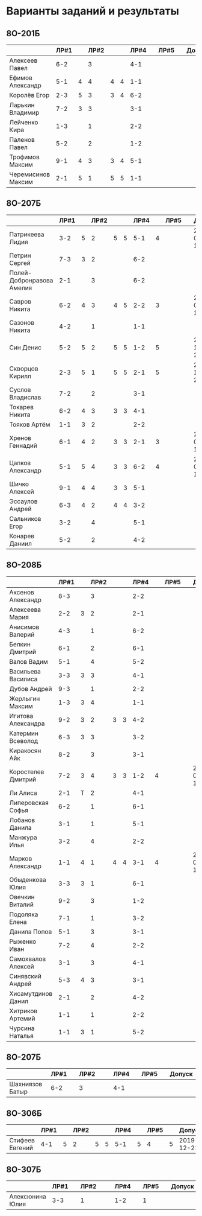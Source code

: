 # Варианты заданий и результаты

## 8О-201Б
|                           | ЛР#1 |   | ЛР#2 |   |   | ЛР#4 |   | ЛР#5 |   |   Допуск   |
|---------------------------|------|---|------|---|---|------|---|------|---|------------|
| Алексеев Павел            | 6-2  |   |  3   |   |   | 4-1  |   |      |   |            |
| Ефимов Александр          | 5-1  | 4 |  4   | 4 | 4 | 1-1  |   |      |   |            |
| Королёв Егор              | 2-3  | 5 |  3   | 3 | 4 | 6-2  |   |      |   |            |
| Ларькин Владимир          | 7-2  | 3 |  3   |   |   | 3-1  |   |      |   |            |
| Лейченко Кира             | 1-3  |   |  1   |   |   | 2-2  |   |      |   |            |
| Паленов Павел             | 5-2  |   |  2   |   |   | 1-2  |   |      |   |            |
| Трофимов Максим           | 9-1  | 4 |  3   | 3 | 4 | 5-1  |   |      |   |            |
| Черемисинов Максим        | 2-1  | 5 |  1   | 5 | 5 | 1-1  |   |      |   |            |

## 8О-207Б
|                           | ЛР#1 |   | ЛР#2 |   |   | ЛР#4 |   | ЛР#5 |   |   Допуск   |
|---------------------------|------|---|------|---|---|------|---|------|---|------------|
| Патрикеева Лидия          | 3-2  | 5 |  2   | 5 | 5 | 5-1  | 4 |      |   | 2020-01-11*|
| Петрин Сергей             | 7-3  | 3 |  2   |   |   | 6-2  |   |      |   |            |
| Полей-Добронравова Амелия | 2-1  |   |  3   |   |   | 6-2  |   |      |   |            |
| Савров Никита             | 6-2  | 4 |  3   | 4 | 5 | 2-2  | 3 |      |   | 2020-01-18*|
| Сазонов Никита            | 4-2  |   |  1   |   |   | 1-1  |   |      |   |            |
| Син Денис                 | 5-2  | 5 |  2   | 5 | 5 | 1-2  | 5 |      |   | 2019-12-28*|
| Скворцов Кирилл           | 2-3  | 5 |  1   | 5 | 5 | 2-1  | 5 |      |   | 2019-12-28*|
| Суслов Владислав          | 7-2  |   |  2   |   |   | 3-1  |   |      |   |            |
| Токарев Никита            | 6-2  | 4 |  3   | 3 | 3 | 4-1  |   |      |   |            |
| Тояков Артём              | 1-1  | 3 |  2   |   |   | 2-2  |   |      |   |            |
| Хренов Геннадий           | 6-1  | 4 |  2   | 3 | 3 | 2-1  | 3 |      |   | 2020-01-18*|
| Цапков Александр          | 5-1  | 5 |  4   | 3 | 3 | 6-2  | 4 |      |   | 2020-01-11*|
| Шичко Алексей             | 9-1  | 4 |  4   | 3 | 3 | 5-1  |   |      |   |            |
| Эссаулов Андрей           | 6-3  | 4 |  2   | 4 | 4 | 3-2  |   |      |   |            |
| Сальников Егор            | 3-2  |   |  4   |   |   | 5-1  |   |      |   |            |
| Конарев Даниил            | 5-2  |   |  2   |   |   | 4-2  |   |      |   |            |

## 8О-208Б
|                           | ЛР#1 |   | ЛР#2 |   |   | ЛР#4 |   | ЛР#5 |   |   Допуск   |
|---------------------------|------|---|------|---|---|------|---|------|---|------------|
| Аксенов Александр         | 8-3  |   |  3   |   |   | 2-2  |   |      |   |            |
| Алексеева Мария           | 2-2  | 3 |  2   |   |   | 2-1  |   |      |   |            |
| Анисимов Валерий          | 4-3  |   |  1   |   |   | 6-2  |   |      |   |            |
| Белкин Дмитрий            | 6-1  |   |  2   |   |   | 6-1  |   |      |   |            |
| Валов Вадим               | 5-1  |   |  4   |   |   | 5-2  |   |      |   |            |
| Васильева Василиса        | 3-3  | 3 |  3   |   |   | 4-1  |   |      |   |            |
| Дубов Андрей              | 9-3  |   |  1   |   |   | 2-2  |   |      |   |            |
| Жерлыгин Максим           | 1-3  | 3 |  4   |   |   | 1-1  |   |      |   |            |
| Игитова Александра        | 9-2  | 3 |  2   | 3 | 3 | 4-2  |   |      |   |            |
| Катермин Всеволод         | 6-3  | 3 |  3   |   |   | 3-2  |   |      |   |            |
| Киракосян Айк             | 8-2  |   |  3   |   |   | 3-1  |   |      |   |            |
| Коростелев Дмитрий        | 7-2  | 3 |  4   | 3 | 3 | 1-2  | 4 |      |   | 2020-01-18*|
| Ли Алиса                  | 2-1  | T |  2   |   |   | 4-1  |   |      |   |            |
| Липеровская Софья         | 6-2  |   |  1   |   |   | 6-1  |   |      |   |            |
| Лобанов Данила            | 3-1  |   |  1   |   |   | 5-1  |   |      |   |            |
| Манжура Илья              | 3-2  |   |  4   |   |   | 2-2  |   |      |   |            |
| Марков Александр          | 1-1  | 4 |  1   | 4 | 4 | 3-1  | 4 |      |   | 2020-01-11*|
| Обыденкова Юлия           | 3-3  | 3 |  1   |   |   | 6-1  |   |      |   |            |
| Овечкин Виталий           | 9-2  |   |  3   |   |   | 1-2  |   |      |   |            |
| Подоляка Елена            | 7-1  |   |  1   |   |   | 3-2  |   |      |   |            |
| Данила Попов              | 5-1  |   |  3   |   |   | 3-1  |   |      |   |            |
| Рыженко Иван              | 7-2  |   |  4   |   |   | 2-2  |   |      |   |            |
| Самохвалов Алексей        | 3-1  |   |  3   |   |   | 4-1  |   |      |   |            |
| Синявский Андрей          | 5-3  | 4 |  3   |   |   | 3-1  |   |      |   |            |
| Хисамутдинов Данил        | 2-1  |   |  2   |   |   | 4-2  |   |      |   |            |
| Хитриков Артемий          | 1-1  |   |  1   |   |   | 2-2  |   |      |   |            |
| Чурсина Наталья           | 1-1  | 3 |  1   |   |   | 5-2  |   |      |   |            |

## 8О-207Б
|                           | ЛР#1 |   | ЛР#2 |   |   | ЛР#4 |   | ЛР#5 |   |   Допуск   |
|---------------------------|------|---|------|---|---|------|---|------|---|------------|
| Шахниязов Батыр           | 6-2  |   |  3   |   |   | 4-1  |   |      |   |            |

## 8О-306Б
|                           | ЛР#1 |   | ЛР#2 |   |   | ЛР#4 |   | ЛР#5 |   |   Допуск   |
|---------------------------|------|---|------|---|---|------|---|------|---|------------|
| Стифеев Евгений           | 4-1  | 5 |  2   | 5 | 5 | 5-1  | 5 |  4   | 5 | 2019-12-21 |

## 8О-307Б
|                           | ЛР#1 |   | ЛР#2 |   |   | ЛР#4 |   | ЛР#5 |   |   Допуск   |
|---------------------------|------|---|------|---|---|------|---|------|---|------------|
| Алексюнина Юлия           | 3-3  |   |  1   |   |   | 1-2  |   |  1   |   |            |
